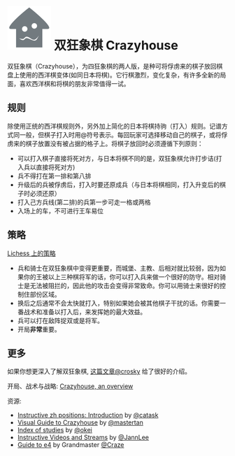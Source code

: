 # ![Crazyhouse](https://github.com/gbtami/pychess-variants/blob/master/static/icons/Crazyhouse.svg) 双狂象棋 Crazyhouse

双狂象棋（Crazyhouse），为四狂象棋的两人版，是种可将俘虏来的棋子放回棋盘上使用的西洋棋变体(如同日本将棋)。它行棋激烈，变化复杂，有许多全新的局面，喜欢西洋棋和将棋的朋友非常值得一试。
## 规则

除使用正统的西洋棋规则外，另外加上简化的日本将棋持驹（打入）规则。记谱方式同一般，但棋子打入时用@符号表示。每回玩家可选择移动自己的棋子，或将俘虏来的棋子放置没有被占据的格子上。将棋子放回时必须遵循下列原则：

* 可以打入棋子直接将死对方，与日本将棋不同的是，双狂象棋允许打步诘(打入兵以直接将死对方)
* 兵不得打在第一排和第八排
* 升级后的兵被俘虏后，打入时要还原成兵（与日本将棋相同，打入升变后的棋子时必须还原）
* 打入己方兵线(第二排)的兵第一步可走一格或两格
* 入场上的车，不可进行王车易位

## 策略

[Lichess 上的策略 ](https://lichess.org/variant/crazyhouse)

* 兵和骑士在双狂象棋中变得更重要，而城堡、主教、后相对就比较弱，因为如果你的王被以上三种棋将军的话，你可以打入兵来做一个很好的防守。相对骑士是无法被阻拦的，因此他的攻击会变得非常致命。你可以用骑士来很好的控制住部份区域。
* 换后之后通常不会太快就打入，特别如果她会被其他棋子干扰的话。你需要一番战术和准备以打入后，来发挥她的最大效益。
* 兵可以打在敌阵捉双或是将军。
* 开局**非常**重要。

## 更多 

如果你想更深入了解双狂象棋, [这篇文章@crosky](https://lichess.org/@/crosky) 给了很好的介绍。

开局、战术与战略: [Crazyhouse, an overview](https://lichess.org/blog/VrQDNSoAACsA8sqc/crazyhouse-an-overview)

资源: 

* [Instructive zh positions: Introduction](https://lichess.org/study/OHSQPWgG) by [@catask](https://lichess.org/@/catask)
* [Visual Guide to Crazyhouse](https://www.chess.com/blog/mastertanCrazyhouse/light-dark-a-visual-guide-to-crazyhouse) by [@mastertan](https://lichess.org/@/mastertan)
* [Index of studies](http://zhchess.blogspot.com/p/blog-page.html) by [@okei](https://lichess.org/@/okei)
* [Instructive Videos and Streams](https://www.youtube.com/c/JannLeeCrazyhouseChannel/videos) by [@JannLee](https://lichess.org/@/JannLee)
* [Guide to e4](https://www.youtube.com/watch?v=C34jJXTMIxM) by Grandmaster [@Craze](https://lichess.org/@/Craze)